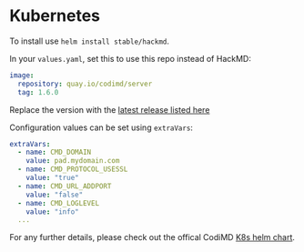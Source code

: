Kubernetes
===

To install use `helm install stable/hackmd`.

In your `values.yaml`, set this to use this repo instead of HackMD:
```yaml
image:
  repository: quay.io/codimd/server
  tag: 1.6.0
```
Replace the version with the [latest release listed here](https://github.com/codimd/server/tags)

Configuration values can be set using `extraVars`:
```yaml
extraVars:
  - name: CMD_DOMAIN
    value: pad.mydomain.com
  - name: CMD_PROTOCOL_USESSL
    value: "true"
  - name: CMD_URL_ADDPORT
    value: "false"
  - name: CMD_LOGLEVEL
    value: "info"
  ...
```

For any further details, please check out the offical CodiMD  [K8s helm chart](https://github.com/kubernetes/charts/tree/master/stable/hackmd).
